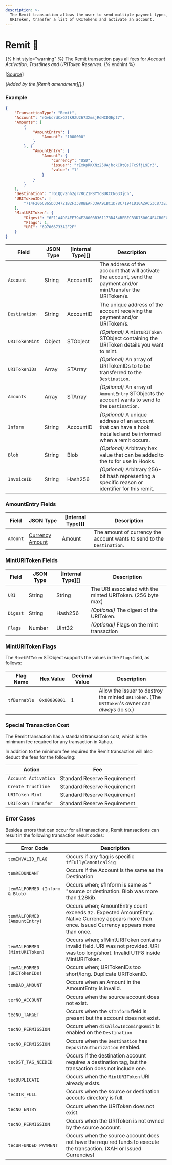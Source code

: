 ```yaml
---
description: >-
  The Remit transaction allows the user to send multiple payment types, mint a
  URIToken, transfer a list of URITokens and activate an account.
---
```


# Remit 🔬

{% hint style="warning" %}
The Remit transaction pays all fees for _Account Activation, Trustlines and URIToken Reserves._
{% endhint %}

\[[Source](https://github.com/Xahau/xahaud/blob/dev/src/ripple/app/tx/impl/Remit.cpp)]

_(Added by the \[Remit amendment]\[].)_

### Example

```json
{
    "TransactionType": "Remit",
    "Account": "rGvbdrdCxG2tk9ZU2673XmsjRdHCDQEpt7",
    "Amounts": [
        {
            "AmountEntry": {
                "Amount": "1000000"
            }
        }, {
            "AmountEntry": {
                "Amount": {
                    "currency": "USD",
                    "issuer": "rExKpRKXNz25UAjbckCRtQsJFcSfjL9Er3",
                    "value": "1"
                }
            }
        }
    ],
    "Destination": "rG1QQv2nh2gr7RCZ1P8YYcBUKCCN633jCn",
    "URITokenIDs": [
        "714F206C865D334721B2F3388BEAF33AA91BC1D78C71941D10A2A653C873EDD3"
    ],
    "MintURIToken": {
        "Digest": "6F11A4DF4EE794E2800BB361173D454BFBECB3D7506C4F4CB0EC5AE98BE43747",
        "Flags": 1,
        "URI": "697066733A2F2F"
    }
}
```

| Field          | JSON Type | \[Internal Type]\[] | Description                                                                                                      |
| -------------- | --------- | ------------------- | ---------------------------------------------------------------------------------------------------------------- |
| `Account`      | String    | AccountID           | The address of the account that will activate the account, send the payment and/or mint/transfer the URIToken/s. |
| `Destination`  | String    | AccountID           | The unique address of the account receiving the payment and/or URIToken/s.                                       |
| `URITokenMint` | Object    | STObject            | _(Optional)_ A `MintURIToken` STObject containing the URIToken details you want to mint.                         |
| `URITokenIDs`  | Array     | STArray             | _(Optional)_ An array of URITokenIDs to to be transferred to the `Destination`.                                  |
| `Amounts`      | Array     | STArray             | _(Optional)_ An array of `AmountEntry` STObjects the account wants to send to the `Destination`.                 |
| `Inform`       | String    | AccountID           | _(Optional)_ A unique address of an account that can have a hook installed and be informed when a remit occurs.  |
| `Blob`         | String    | Blob                | _(Optional)_ Arbitrary hex value that can be added to the tx for use in Hooks.                                   |
| `InvoiceID`    | String    | Hash256             | _(Optional)_ Arbitrary 256-bit hash representing a specific reason or identifier for this remit.                 |

### AmountEntry Fields

| Field    | JSON Type                                                                                                                          | \[Internal Type]\[] | Description                                                            |
| -------- | ---------------------------------------------------------------------------------------------------------------------------------- | ------------------- | ---------------------------------------------------------------------- |
| `Amount` | [Currency Amount](https://docs.xahau.network/technical/protocol-reference/data-types/currency-formats#specifying-currency-amounts) | Amount              | The amount of currency the account wants to send to the `Destination`. |

### MintURIToken Fields

| Field    | JSON Type | \[Internal Type]\[] | Description                                                 |
| -------- | --------- | ------------------- | ----------------------------------------------------------- |
| `URI`    | String    | String              | The URI associated with the minted URIToken. (256 byte max) |
| `Digest` | String    | Hash256             | _(Optional)_ The digest of the URIToken.                    |
| `Flags`  | Number    | UInt32              | _(Optional)_ Flags on the mint transaction                  |

### MintURIToken Flags

The `MintURIToken` STObject supports the values in the `Flags` field, as follows:

| Flag Name    | Hex Value    | Decimal Value | Description                                                                                     |
| ------------ | ------------ | ------------- | ----------------------------------------------------------------------------------------------- |
| `tfBurnable` | `0x00000001` | 1             | Allow the issuer to destroy the minted `URIToken`. (The `URIToken`'s owner can _always_ do so.) |

### Special Transaction Cost

The Remit transaction has a standard transaction cost, which is the minimum fee required for any transaction in Xahau.

In addition to the minimum fee required the Remit transaction will also deduct the fees for the following:

| Action               | Fee                          |
| -------------------- | ---------------------------- |
| `Account Activation` | Standard Reserve Requirement |
| `Create Trustline`   | Standard Reserve Requirement |
| `URIToken Mint`      | Standard Reserve Requirement |
| `URIToken Transfer`  | Standard Reserve Requirement |

### Error Cases

Besides errors that can occur for all transactions, Remit transactions can result in the following transaction result codes:

| Error Code                     | Description                                                                                                                                        |
| ------------------------------ | -------------------------------------------------------------------------------------------------------------------------------------------------- |
| `temINVALID_FLAG`              | Occurs if any flag is specific `tfFullyCanonicalSig`                                                                                               |
| `temREDUNDANT`                 | Occurs if the Account is the same as the Destination                                                                                               |
| `temMALFORMED (Inform & Blob)` | Occurs when; sfInform is same as " "source or destination. Blob was more than 128kib.                                                              |
| `temMALFORMED (AmountEntry)`   | Occurs when; AmountEntry count exceeds `32.` Expected AmountEntry. Native Currency appears more than once. Issued Currency appears more than once. |
| `temMALFORMED (MintURIToken)`  | Occurs when; sfMintURIToken contains invalid field. URI was not provided. URI was too long/short. Invalid UTF8 inside MintURIToken.                |
| `temMALFORMED (URITokenIDs)`   | Occurs when; URITokenIDs too short/long. Duplicate URITokenID.                                                                                     |
| `temBAD_AMOUNT`                | Occurs when an Amount in the AmountEntry is invalid.                                                                                               |
| `terNO_ACCOUNT`                | Occurs when the source account does not exist.                                                                                                     |
| `tecNO_TARGET`                 | Occurs when the `sfInform` field is present but the account does not exist.                                                                        |
| `tecNO_PERMISSION`             | Occurs when `disallowIncomingRemit` is enabled on the `Destination`                                                                                |
| `tecNO_PERMISSION`             | Occurs when the `Destination` has `DepositAuthorization` enabled.                                                                                  |
| `tecDST_TAG_NEEDED`            | Occurs if the destination account requires a destination tag, but the transaction does not include one.                                            |
| `tecDUPLICATE`                 | Occurs when the `MintURIToken` URI already exists.                                                                                                 |
| `tecDIR_FULL`                  | Occurs when the source or destination accouts directory is full.                                                                                   |
| `tecNO_ENTRY`                  | Occurs when the URIToken does not exist.                                                                                                           |
| `tecNO_PERMISSION`             | Occurs when the URIToken is not owned by the source account.                                                                                       |
| `tecUNFUNDED_PAYMENT`          | Occurs when the source account does not have the required funds to execute the transaction. (XAH or Issued Currencies)                             |

